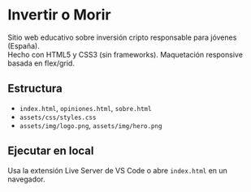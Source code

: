 # Invertir o Morir

Sitio web educativo sobre inversión cripto responsable para jóvenes (España).  
Hecho con HTML5 y CSS3 (sin frameworks). Maquetación responsive basada en flex/grid.

## Estructura
- `index.html`, `opiniones.html`, `sobre.html`
- `assets/css/styles.css`
- `assets/img/logo.png`, `assets/img/hero.png`

## Ejecutar en local
Usa la extensión Live Server de VS Code o abre `index.html` en un navegador.